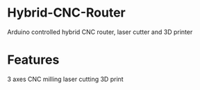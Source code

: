 # Hybrid-CNC-Router
Arduino controlled hybrid CNC router, laser cutter and 3D printer

# Features
3 axes
CNC milling
laser cutting
3D print
